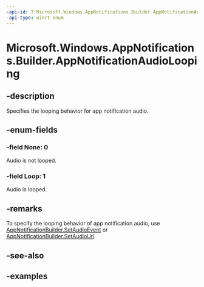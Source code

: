 ```yaml
---
-api-id: T:Microsoft.Windows.AppNotifications.Builder.AppNotificationAudioLooping
-api-type: winrt enum
---
```


# Microsoft.Windows.AppNotifications.Builder.AppNotificationAudioLooping

<!--
public enum AppNotificationAudioLooping
-->


## -description

Specifies the looping behavior for app notification audio.

## -enum-fields

### -field None: 0

Audio is not looped.

### -field Loop: 1

Audio is looped.

## -remarks

To specify the looping behavior of app notification audio, use [AppNotificationBuilder.SetAudioEvent](xref:Microsoft.Windows.AppNotifications.Builder.AppNotificationBuilder.SetAudioEvent(Microsoft.Windows.AppNotifications.Builder.AppNotificationSoundEvent,Microsoft.Windows.AppNotifications.Builder.AppNotificationAudioLooping)) or [AppNotificationBuilder.SetAudioUri](xref:Microsoft.Windows.AppNotifications.Builder.AppNotificationBuilder.SetAudioUri(Windows.Foundation.Uri,Microsoft.Windows.AppNotifications.Builder.AppNotificationAudioLooping)).

## -see-also

## -examples


